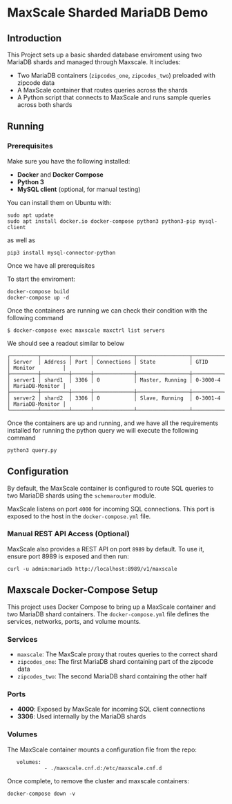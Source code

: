 # MaxScale Sharded MariaDB Demo

## Introduction

This Project sets up a basic sharded database enviroment using two MariaDB shards and managed through Maxscale. It includes:

- Two MariaDB containers (`zipcodes_one`, `zipcodes_two`) preloaded with zipcode data
- A MaxScale container that routes queries across the shards
- A Python script that connects to MaxScale and runs sample queries across both shards

## Running

### Prerequisites

Make sure you have the following installed:

- **Docker** and **Docker Compose**
- **Python 3**
- **MySQL client** (optional, for manual testing)

You can install them on Ubuntu with:

```
sudo apt update
sudo apt install docker.io docker-compose python3 python3-pip mysql-client
```
as well as
```
pip3 install mysql-connector-python
```

Once we have all prerequisites

To start the enviroment:
```
docker-compose build
docker-compose up -d
```
Once the containers are running we can check their condition with the following command
```
$ docker-compose exec maxscale maxctrl list servers
```
We should see a readout similar to below
```
┌─────────┬─────────┬──────┬─────────────┬─────────────────┬──────────┬─────────────────┐
│ Server  │ Address │ Port │ Connections │ State           │ GTID     │ Monitor         │
├─────────┼─────────┼──────┼─────────────┼─────────────────┼──────────┼─────────────────┤
│ server1 │ shard1  │ 3306 │ 0           │ Master, Running │ 0-3000-4 │ MariaDB-Monitor │
├─────────┼─────────┼──────┼─────────────┼─────────────────┼──────────┼─────────────────┤
│ server2 │ shard2  │ 3306 │ 0           │ Slave, Running  │ 0-3001-4 │ MariaDB-Monitor │
└─────────┴─────────┴──────┴─────────────┴─────────────────┴──────────┴─────────────────┘
```
Once the containers are up and running, and we have all the requirements installed for running the python query we will execute the following command
```
python3 query.py
```

## Configuration

By default, the MaxScale container is configured to route SQL queries to two MariaDB shards using the `schemarouter` module.

MaxScale listens on port `4000` for incoming SQL connections. This port is exposed to the host in the `docker-compose.yml` file.

### Manual REST API Access (Optional)

MaxScale also provides a REST API on port `8989` by default. To use it, ensure port 8989 is exposed and then run:

```
curl -u admin:mariadb http://localhost:8989/v1/maxscale
```

## Maxscale Docker-Compose Setup

This project uses Docker Compose to bring up a MaxScale container and two MariaDB shard containers. The `docker-compose.yml` file defines the services, networks, ports, and volume mounts.

### Services

- `maxscale`: The MaxScale proxy that routes queries to the correct shard
- `zipcodes_one`: The first MariaDB shard containing part of the zipcode data
- `zipcodes_two`: The second MariaDB shard containing the other half

### Ports

- **4000**: Exposed by MaxScale for incoming SQL client connections
- **3306**: Used internally by the MariaDB shards

### Volumes

The MaxScale container mounts a configuration file from the repo:
```
   volumes:
            - ./maxscale.cnf.d:/etc/maxscale.cnf.d
```


Once complete, to remove the cluster and maxscale containers:

```
docker-compose down -v
```
